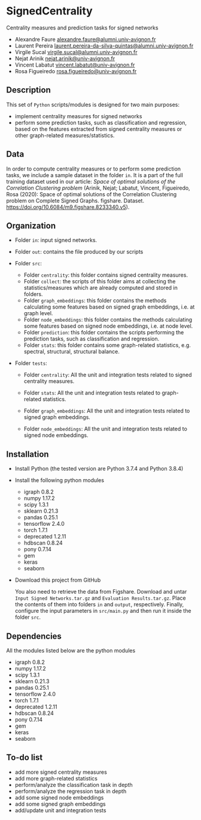# SignedCentrality

Centrality measures and prediction tasks for signed networks

* Alexandre Faure [alexandre.faure@alumni.univ-avignon.fr](mailto:alexandre.faure@alumni.univ-avignon.fr)
* Laurent Pereira [laurent.pereira-da-silva-quintas@alumni.univ-avignon.fr](mailto:laurent.pereira-da-silva-quintas@alumni.univ-avignon.fr)
* Virgile Sucal  [virgile.sucal@alumni.univ-avignon.fr](mailto:virgile.sucal@alumni.univ-avignon.fr)
* Nejat Arinik [nejat.arinik@univ-avignon.fr](mailto:nejat.arinik@univ-avignon.fr)
* Vincent Labatut [vincent.labatut@univ-avignon.fr](mailto:vincent.labatut@univ-avignon.fr)
* Rosa Figueiredo [rosa.figueiredo@univ-avignon.fr](mailto:rosa.figueiredo@univ-avignon.fr)



## Description

This set of `Python` scripts/modules is designed for two main purposes:

* implement centrality measures for signed networks
* perform some prediction tasks, such as classification and regression, based on the features extracted from signed centrality measures or other graph-related measures/statistics. 



## Data

In order to compute centrality measures or to perform some prediction tasks, we include a sample dataset in the folder `in`. It is a part of the full training dataset used in our article: *Space of optimal solutions of the Correlation Clustering problem* (Arinik, Nejat; Labatut, Vincent, Figueiredo, Rosa (2020): Space of optimal solutions of the Correlation Clustering problem on Complete Signed Graphs. figshare. Dataset. https://doi.org/10.6084/m9.figshare.8233340.v5).



## Organization

* Folder `in`: input signed networks.

* Folder `out`: contains the file produced by our scripts

* Folder `src`: 

  * Folder `centrality`: this folder contains signed centrality measures.
  * Folder `collect`: the scripts of this folder aims at collecting the statistics/measures which are already computed and stored in folders.
  * Folder `graph_embeddings`: this folder contains the methods calculating some features based on signed graph embeddings, i.e. at graph level.
  * Folder `node_embeddings`:  this folder contains the methods calculating some features based on signed node embeddings, i.e. at node level.
  * Folder `prediction`: this folder contains the scripts performing the prediction tasks, such as classification and regression.
  * Folder `stats`: this folder contains some graph-related statistics, e.g. spectral, structural, structural balance.

* Folder `tests`: 

  * Folder `centrality`:  All the unit and integration tests related to signed centrality measures.
  * Folder `stats`: All the unit and integration tests related to graph-related statistics.

  * Folder `graph_embeddings`: All the unit and integration tests related to signed graph embeddings.
  * Folder `node_embeddings`: All the unit and integration tests related to signed node embeddings.



## Installation

* Install Python (the tested version are Python 3.7.4 and Python 3.8.4)

* Install the following python modules
  * igraph 0.8.2
  * numpy 1.17.2
  * scipy 1.3.1
  * sklearn 0.21.3
  * pandas 0.25.1
  * tensorflow 2.4.0
  * torch 1.7.1
  * deprecated 1.2.11
  * hdbscan 0.8.24
  * pony 0.7.14
  * gem
  * keras
  * seaborn

* Download this project from GitHub

  You also need to retrieve the data from Figshare. Download and untar `Input Signed Networks.tar.gz` and `Evaluation Results.tar.gz`.  Place the contents of them into folders `in` and `output`, respectively. Finally, configure the input parameters in `src/main.py` and then run it inside the folder `src`.



## Dependencies

All the modules listed below are the python modules

* igraph 0.8.2
* numpy 1.17.2
* scipy 1.3.1
* sklearn 0.21.3
* pandas 0.25.1
* tensorflow 2.4.0
* torch 1.7.1
* deprecated 1.2.11
* hdbscan 0.8.24
* pony 0.7.14
* gem
* keras
* seaborn



## To-do list

* add more signed centrality measures
* add more graph-related statistics
* perform/analyze the classification task in depth
* perform/analyze the regression task in depth
* add some signed node embeddings
* add some signed graph embeddings
* add/update unit and integration tests